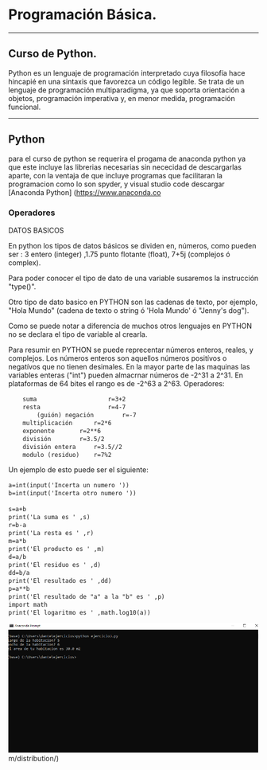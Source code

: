 # Programación Básica.

----
## Curso de Python.
Python es un lenguaje de programación interpretado cuya filosofía hace hincapié en una sintaxis que favorezca un código legible. 
Se trata de un lenguaje de programación multiparadigma, ya que soporta orientación a objetos, programación imperativa y, en menor medida,
programación funcional.

----

## Python
para el curso de python se requerira el progama de anaconda python ya que este incluye las librerias necesarias sin nececidad de descargarlas aparte,
con la ventaja de que incluye programas que facilitaran la programacion como lo son spyder, y visual studio code
descargar [Anaconda Python]
(https://www.anaconda.co
### Operadores
DATOS BASICOS

En python los tipos de datos básicos se dividen en, números, como pueden ser : 3 entero (integer) ,1.75 punto flotante (float), 7+5j (complejos ó complex).

Para poder conocer el tipo de dato de una variable susaremos la instrucción "type()".

Otro tipo de dato basico en PYTHON son las cadenas de texto, por ejemplo, "Hola Mundo" (cadena de texto o string ó 'Hola Mundo' ó "Jenny's dog").

Como se puede notar a diferencia de muchos otros lenguajes en PYTHON no se declara el tipo de variable al crearla.

Para resumir en PYTHON se puede reprecentar números enteros, reales, y complejos. Los números enteros son aquellos números positívos o negatívos que no tienen desimales. En la mayor parte de las maquinas las variables enteras ("int") pueden almacrnar números de -2^31 a 2^31. En plataformas de 64 bites el rango es de -2^63 a 2^63.
Operadores:

		suma                    r=3+2
		resta	                r=4-7
            (guión) negación        r=-7
		multiplicación		r=2*6
		exponente		r=2**6
		división		r=3.5/2
		división entera		r=3.5//2
		modulo (residuo)	r=7%2

Un ejemplo de esto puede ser el siguiente:

    a=int(input('Incerta un numero '))   
    b=int(input('Incerta otro numero '))

    s=a+b   
    print('La suma es ' ,s)    
    r=b-a   
    print('La resta es ' ,r)    
    m=a*b   
    print('El producto es ' ,m)   
    d=a/b   
    print('El residuo es ' ,d)   
    dd=b/a
    print('El resultado es ' ,dd)    
    p=a**b   
    print('El resultado de "a" a la "b" es ' ,p)   
    import math    
    print('El logaritmo es ' ,math.log10(a))
![ejemplo en terminal](/imagenes/1.png)m/distribution/)

